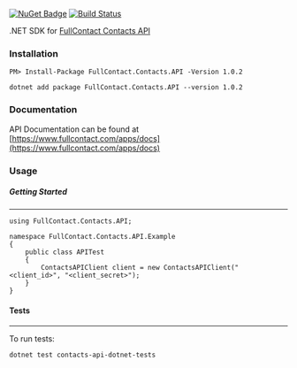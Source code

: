 [![NuGet Badge](https://buildstats.info/nuget/FullContact.Contacts.API)](https://www.nuget.org/packages/FullContact.Contacts.API/)
[![Build Status](https://travis-ci.org/fullcontact/contacts-api-dotnet.svg?branch=master)](https://travis-ci.org/fullcontact/contacts-api-dotnet)

.NET SDK for [FullContact Contacts API](https://www.fullcontact.com/apps/docs)

### Installation

`PM> Install-Package FullContact.Contacts.API -Version 1.0.2`

`dotnet add package FullContact.Contacts.API --version 1.0.2`


### Documentation

API Documentation can be found at [https://www.fullcontact.com/apps/docs](https://www.fullcontact.com/apps/docs)

### Usage

##### Getting Started
---

```
using FullContact.Contacts.API;

namespace FullContact.Contacts.API.Example
{
    public class APITest
    {
        ContactsAPIClient client = new ContactsAPIClient("<client_id>", "<client_secret>");
    }
}
```

#### Tests
---

To run tests:

`dotnet test contacts-api-dotnet-tests`
